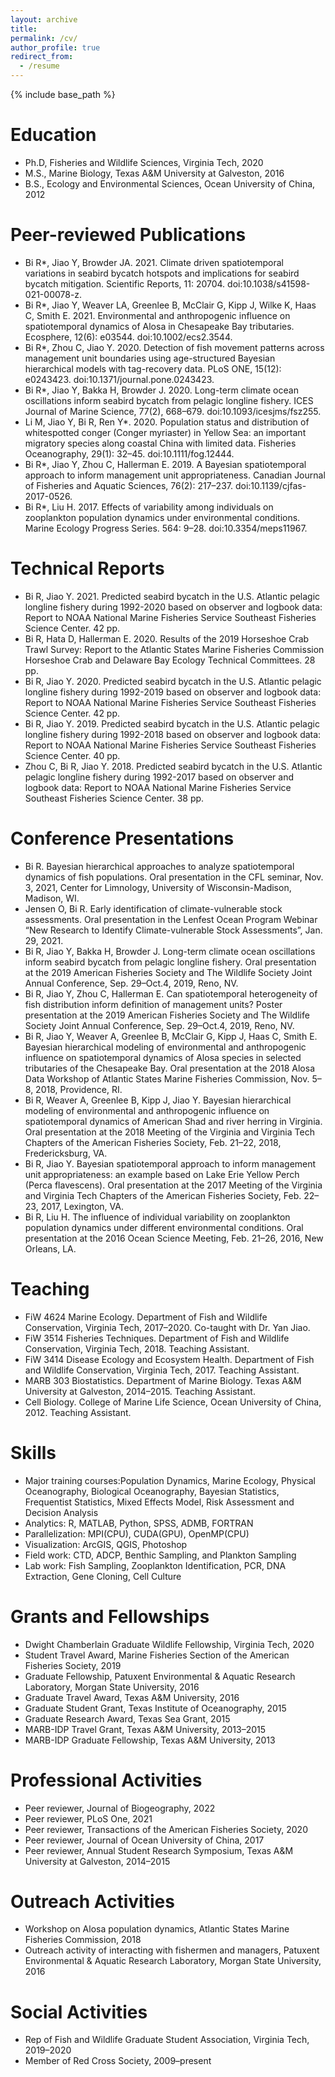 ```yaml
---
layout: archive
title:
permalink: /cv/
author_profile: true
redirect_from:
  - /resume
---
```


{% include base_path %}

Education
======
* Ph.D, Fisheries and Wildlife Sciences, Virginia Tech, 2020
* M.S., Marine Biology, Texas A&M University at Galveston, 2016
* B.S., Ecology and Environmental Sciences, Ocean University of China, 2012

Peer-reviewed Publications
======
* Bi R*, Jiao Y, Browder JA. 2021. Climate driven spatiotemporal variations in seabird bycatch hotspots and implications for seabird bycatch mitigation. Scientific Reports, 11: 20704. doi:10.1038/s41598-021-00078-z.
* Bi R*, Jiao Y, Weaver LA, Greenlee B, McClair G, Kipp J, Wilke K, Haas C, Smith E. 2021. Environmental and anthropogenic influence on spatiotemporal dynamics of Alosa in Chesapeake Bay tributaries. Ecosphere, 12(6): e03544. doi:10.1002/ecs2.3544.
* Bi R*, Zhou C, Jiao Y. 2020. Detection of fish movement patterns across management unit boundaries using age-structured Bayesian hierarchical models with tag-recovery data. PLoS ONE, 15(12): e0243423. doi:10.1371/journal.pone.0243423.
* Bi R*, Jiao Y, Bakka H, Browder J. 2020. Long-term climate ocean oscillations inform seabird bycatch from pelagic longline fishery. ICES Journal of Marine Science, 77(2), 668–679. doi:10.1093/icesjms/fsz255.
* Li M, Jiao Y, Bi R, Ren Y*. 2020. Population status and distribution of whitespotted conger (Conger myriaster) in Yellow Sea: an important migratory species along coastal China with limited data. Fisheries Oceanography, 29(1): 32–45. doi:10.1111/fog.12444.
* Bi R*, Jiao Y, Zhou C, Hallerman E. 2019. A Bayesian spatiotemporal approach to inform management unit appropriateness. Canadian Journal of Fisheries and Aquatic Sciences, 76(2): 217–237. doi:10.1139/cjfas-2017-0526.
* Bi R*, Liu H. 2017. Effects of variability among individuals on zooplankton population dynamics under environmental conditions. Marine Ecology Progress Series. 564: 9–28. doi:10.3354/meps11967.

Technical Reports
======
* Bi R, Jiao Y. 2021. Predicted seabird bycatch in the U.S. Atlantic pelagic longline fishery during 1992-2020 based on observer and logbook data: Report to NOAA National Marine Fisheries Service Southeast Fisheries Science Center. 42 pp.
* Bi R, Hata D, Hallerman E. 2020. Results of the 2019 Horseshoe Crab Trawl Survey: Report to the Atlantic States Marine Fisheries Commission Horseshoe Crab and Delaware Bay Ecology Technical Committees. 28 pp.
* Bi R, Jiao Y. 2020. Predicted seabird bycatch in the U.S. Atlantic pelagic longline fishery during 1992-2019 based on observer and logbook data: Report to NOAA National Marine Fisheries Service Southeast Fisheries Science Center. 42 pp.
* Bi R, Jiao Y. 2019. Predicted seabird bycatch in the U.S. Atlantic pelagic longline fishery during 1992-2018 based on observer and logbook data: Report to NOAA National Marine Fisheries Service Southeast Fisheries Science Center. 40 pp.
* Zhou C, Bi R, Jiao Y. 2018. Predicted seabird bycatch in the U.S. Atlantic pelagic longline fishery during 1992-2017 based on observer and logbook data: Report to NOAA National Marine Fisheries Service Southeast Fisheries Science Center. 38 pp.
  
Conference Presentations
======
* Bi R. Bayesian hierarchical approaches to analyze spatiotemporal dynamics of fish populations. Oral presentation in the CFL seminar, Nov. 3, 2021, Center for Limnology, University of Wisconsin-Madison, Madison, WI.
* Jensen O, Bi R. Early identification of climate-vulnerable stock assessments. Oral presentation in the Lenfest Ocean Program Webinar “New Research to Identify Climate-vulnerable Stock Assessments”, Jan. 29, 2021.
* Bi R, Jiao Y, Bakka H, Browder J. Long-term climate ocean oscillations inform seabird bycatch from pelagic longline fishery. Oral presentation at the 2019 American Fisheries Society and The Wildlife Society Joint Annual Conference, Sep. 29–Oct.4, 2019, Reno, NV.
* Bi R, Jiao Y, Zhou C, Hallerman E. Can spatiotemporal heterogeneity of fish distribution inform definition of management units? Poster presentation at the 2019 American Fisheries Society and The Wildlife Society Joint Annual Conference, Sep. 29–Oct.4, 2019, Reno, NV.
* Bi R, Jiao Y, Weaver A, Greenlee B, McClair G, Kipp J, Haas C, Smith E. Bayesian hierarchical modeling of environmental and anthropogenic influence on spatiotemporal dynamics of Alosa species in selected tributaries of the Chesapeake Bay. Oral presentation at the 2018 Alosa Data Workshop of Atlantic States Marine Fisheries Commission, Nov. 5–8, 2018, Providence, RI.
* Bi R, Weaver A, Greenlee B, Kipp J, Jiao Y. Bayesian hierarchical modeling of environmental and anthropogenic influence on spatiotemporal dynamics of American Shad and river herring in Virginia. Oral presentation at the 2018 Meeting of the Virginia and Virginia Tech Chapters of the American Fisheries Society, Feb. 21–22, 2018, Fredericksburg, VA.
* Bi R, Jiao Y. Bayesian spatiotemporal approach to inform management unit appropriateness: an example based on Lake Erie Yellow Perch (Perca flavescens). Oral presentation at the 2017 Meeting of the Virginia and Virginia Tech Chapters of the American Fisheries Society, Feb. 22–23, 2017, Lexington, VA.
* Bi R, Liu H. The influence of individual variability on zooplankton population dynamics under different environmental conditions. Oral presentation at the 2016 Ocean Science Meeting, Feb. 21–26, 2016, New Orleans, LA.
  
Teaching
======
* FiW 4624 Marine Ecology. Department of Fish and Wildlife Conservation, Virginia Tech, 2017–2020. Co-taught with Dr. Yan Jiao.
* FiW 3514 Fisheries Techniques. Department of Fish and Wildlife Conservation, Virginia Tech, 2018. Teaching Assistant.
* FiW 3414 Disease Ecology and Ecosystem Health. Department of Fish and Wildlife Conservation, Virginia Tech, 2017. Teaching Assistant.
* MARB 303 Biostatistics. Department of Marine Biology. Texas A&M University at Galveston, 2014–2015. Teaching Assistant.
* Cell Biology. College of Marine Life Science, Ocean University of China, 2012. Teaching Assistant.

Skills
======
* Major training courses:Population Dynamics, Marine Ecology, Physical Oceanography, Biological Oceanography, Bayesian Statistics, Frequentist Statistics, Mixed Effects Model, Risk Assessment and Decision Analysis
* Analytics: R, MATLAB, Python, SPSS, ADMB, FORTRAN
* Parallelization: MPI(CPU), CUDA(GPU), OpenMP(CPU)
* Visualization: ArcGIS, QGIS, Photoshop
* Field work: CTD, ADCP, Benthic Sampling, and Plankton Sampling
* Lab work: Fish Sampling, Zooplankton Identification, PCR, DNA Extraction, Gene Cloning, Cell Culture

Grants and Fellowships
======
* Dwight Chamberlain Graduate Wildlife Fellowship, Virginia Tech, 2020
* Student Travel Award, Marine Fisheries Section of the American Fisheries Society, 2019
* Graduate Fellowship, Patuxent Environmental & Aquatic Research Laboratory, Morgan State University, 2016
* Graduate Travel Award, Texas A&M University, 2016
* Graduate Student Grant, Texas Institute of Oceanography, 2015
* Graduate Research Award, Texas Sea Grant, 2015
* MARB-IDP Travel Grant, Texas A&M University, 2013–2015
* MARB-IDP Graduate Fellowship, Texas A&M University, 2013
  
Professional Activities
======
* Peer reviewer, Journal of Biogeography, 2022
* Peer reviewer, PLoS One, 2021
* Peer reviewer, Transactions of the American Fisheries Society, 2020
* Peer reviewer, Journal of Ocean University of China, 2017
* Peer reviewer, Annual Student Research Symposium, Texas A&M University at Galveston, 2014–2015

Outreach Activities
======
* Workshop on Alosa population dynamics, Atlantic States Marine Fisheries Commission, 2018
* Outreach activity of interacting with fishermen and managers, Patuxent Environmental & Aquatic Research Laboratory, Morgan State University, 2016

Social Activities
======
* Rep of Fish and Wildlife Graduate Student Association, Virginia Tech, 2019–2020
* Member of Red Cross Society, 2009–present
